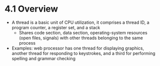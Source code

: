 # 4.1 Overview

* A thread is a basic unit of CPU utilization, it comprises a thread ID, a program counter, a register set, and a stack
  * Shares code section, data section, operating-system resources (open files, signals) with other threads belonging to the same process
* Examples: web processor has one thread for displaying graphics, another thread for responding to keystrokes, and a third for performing spelling and grammar checking
